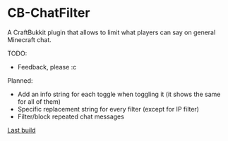 CB-ChatFilter
=============

A CraftBukkit plugin that allows to limit what players can say on general Minecraft chat.

TODO: 
 - Feedback, please :c
 
Planned:
 - Add an info string for each toggle when toggling it (it shows the same for all of them)
 - Specific replacement string for every filter (except for IP filter)
 - Filter/block repeated chat messages
 
[Last build](https://dl.dropboxusercontent.com/u/50994829/minecraft/plugins/ChatFilter/ChatFilter-0.0.2-SNAPSHOT-r27.jar)